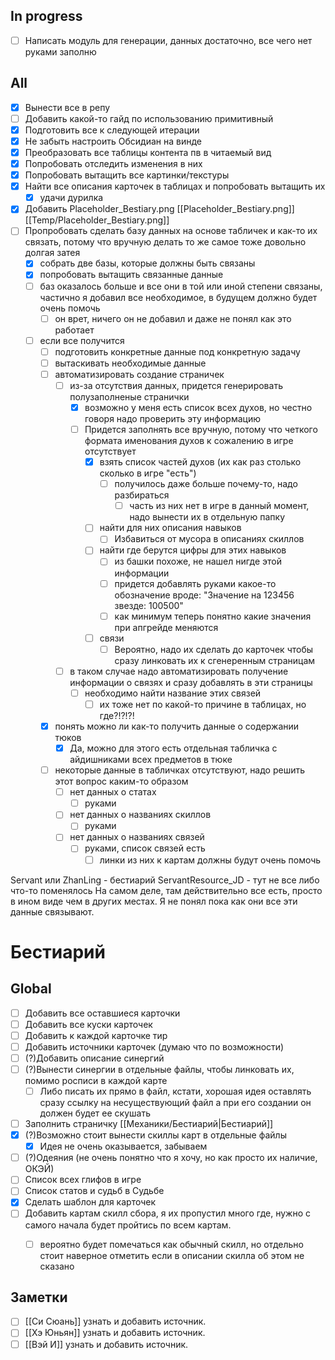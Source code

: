 ## In progress
- [ ] Написать модуль для генерации, данных достаточно, все чего нет руками заполню
## All
- [x] Вынести все в репу
- [ ] Добавить какой-то гайд по использованию примитивный
- [x] Подготовить все к следующей итерации
- [x] Не забыть настроить Обсидиан на винде
- [x] Преобразовать все таблицы контента пв в читаемый вид
- [x] Попробовать отследить изменения в них
- [x] Попробовать вытащить все картинки/текстуры
- [x] Найти все описания карточек в таблицах и попробовать вытащить их
	- [x] удачи дурилка
- [x] Добавить Placeholder_Bestiary.png [[Placeholder_Bestiary.png]] [[Temp/Placeholder_Bestiary.png]]
- [ ] Пропробовать сделать базу данных на основе табличек и как-то их связать, потому что вручную делать то же самое тоже довольно долгая затея
	- [x] собрать две базы, которые должны быть связаны
	- [x] попробовать вытащить связанные данные
	- [ ] баз оказалось больше и все они в той или иной степени связаны, частично я добавил все необходимое, в будущем должно будет очень помочь
		- [ ] он врет, ничего он не добавил и даже не понял как это работает
	- [ ] если все получится 
		- [ ] подготовить конкретные данные под конкретную задачу
		- [ ] вытаскивать необходимые данные
		- [ ] автоматизировать создание страничек
			- [ ] из-за отсутствия данных, придется генерировать полузаполненые странички
				- [x] возможно у меня есть список всех духов, но честно говоря надо проверить эту информацию
				- [ ] Придется заполнять все вручную, потому что четкого формата именования духов к сожалению в игре отсутствует
					- [x] взять список частей духов (их как раз столько сколько в игре "есть")
						- [ ] получилось даже больше почему-то, надо разбираться
							- [ ] часть из них нет в игре в данный момент, надо вынести их в отдельную папку
					- [ ] найти для них описания навыков
						- [ ] Избавиться от мусора в описаниях скиллов
					- [ ] найти где берутся цифры для этих навыков
						- [ ] из башки похоже, не нашел нигде этой информации
						- [ ] придется добавлять руками какое-то обозначение вроде: "Значение на 123456 звезде: 100500"
						- [ ] как минимум теперь понятно какие значения при апгрейде меняются
					- [ ] связи
						- [ ] Вероятно, надо их сделать до карточек чтобы сразу линковать их к сгенеренным страницам
			- [ ] в таком случае надо автоматизировать получение информации о связях и сразу добавлять в эти страницы
				- [ ] необходимо найти название этих связей
					- [ ] их тоже нет по какой-то причине в таблицах, но где?!?!?!
		- [x] понять можно ли как-то получить данные  о содержании тюков
			- [x] Да, можно для этого есть отдельная табличка с айдишниками всех предметов в тюке
		- [ ] некоторые данные в табличках отсутствуют, надо решить этот вопрос каким-то образом
			- [ ] нет данных о статах
				- [ ] руками
			- [ ] нет данных о названиях скиллов
				- [ ] руками
			- [ ] нет данных о названиях связей
				- [ ] руками, список связей есть
					- [ ] линки из них к картам должны будут очень помочь

Servant или ZhanLing - бестиарий
ServantResource_JD - тут не все либо что-то поменялось
	На самом деле, там действительно все есть, просто в ином виде чем в других местах. Я не понял пока как они все эти данные связывают. 


# Бестиарий

## Global
- [ ] Добавить все оставшиеся карточки
- [ ] Добавить все куски карточек
- [ ] Добавить к каждой карточке тир
- [ ] Добавить источники карточек (думаю что по возможности)
- [ ] (?)Добавить описание синергий
- [ ] (?)Вынести синергии в отдельные файлы, чтобы линковать их, помимо росписи в каждой карте
	- [ ] Либо писать их прямо в файл, кстати, хорошая идея оставлять сразу ссылку на несуществующий файл а при его создании он должен будет ее скушать
- [ ] Заполнить страничку [[Механики/Бестиарий|Бестиарий]]
- [x] (?)Возможно стоит вынести скиллы карт в отдельные файлы
	- [x] Идея не очень оказывается, забываем
- [ ] (?)Одеяния (не очень понятно что я хочу, но как просто их наличие, ОКЭЙ)
- [ ] Список всех глифов в игре
- [ ] Список статов и судьб в Судьбе
- [x] Сделать шаблон для карточек
- [ ] Добавить картам скилл сбора, я их пропустил много где, нужно с самого начала будет пройтись по всем картам.
	- [ ] вероятно будет помечаться как обычный скилл, но отдельно стоит наверное отметить если в описании скилла об этом не сказано


## Заметки
- [ ] [[Си Сюань]] узнать и добавить источник.
- [ ] [[Хэ Юньян]] узнать и добавить источник.
- [ ] [[Вэй И]] узнать и добавить источник.

